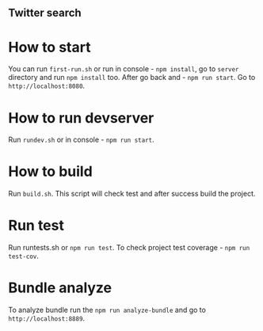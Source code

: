 
Twitter search
--------------

How to start
============

You can run `first-run.sh` or run in console - `npm install`,
go to `server` directory and run `npm install` too.
After go back and - `npm run start`. Go to `http://localhost:8080`.

How to run devserver
====================

Run `rundev.sh` or in console - `npm run start`.

How to build
============

Run `build.sh`. This script will check test and after success
build the project.

Run test
========

Run runtests.sh or `npm run test`.
To check project test coverage - `npm run test-cov`.

Bundle analyze
==============

To analyze bundle run the `npm run analyze-bundle`
and go to `http://localhost:8889`.
